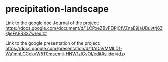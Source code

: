# precipitation-landscape

Link to the google doc Journal of the project:
https://docs.google.com/document/d/1LCPxeZBvFBPjCIVZnaE9jaUBuvtrj6ZkljeFAER337w/edit#

Link to the google presentation of the project:
https://docs.google.com/presentation/d/1fADaVMMLDf-Wa1mhLGCckvW5T0msemji-HNW1zlGvOI/edit#slide=id.p
